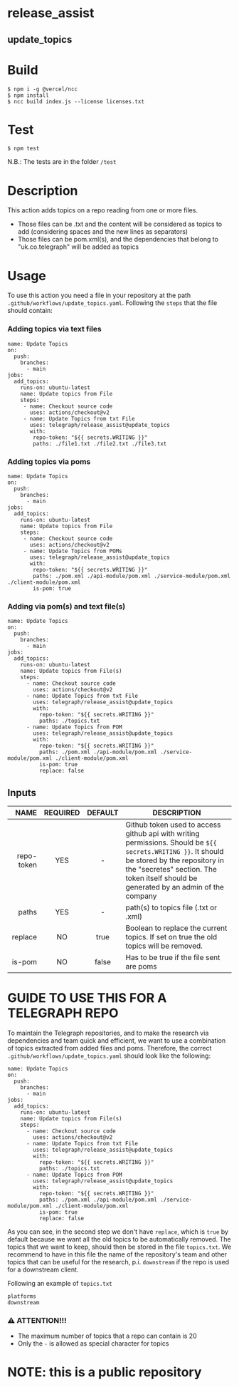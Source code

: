 # release_assist
## update_topics

# Build
```
$ npm i -g @vercel/ncc
$ npm install
$ ncc build index.js --license licenses.txt
```

# Test
```
$ npm test
```
N.B.: The tests are in the folder `/test`

# Description

This action adds topics on a repo reading from one or more files.
- Those files can be .txt and the content will be considered as topics to add (considering spaces and the new lines as separators)
- Those files can be pom.xml(s), and the dependencies that belong to "uk.co.telegraph" will be added as topics

# Usage
To use this action you need a file in your repository at the path `.github/workflows/update_topics.yaml`. Following the `steps` that the file should contain:

### Adding topics via text files 
```
name: Update Topics
on:
  push:
    branches:
      - main
jobs:
  add_topics:
    runs-on: ubuntu-latest
    name: Update topics from File
    steps:
     - name: Checkout source code
       uses: actions/checkout@v2
     - name: Update Topics from txt File
       uses: telegraph/release_assist@update_topics
       with:
        repo-token: "${{ secrets.WRITING }}"
        paths: ./file1.txt ./file2.txt ./file3.txt
```

### Adding topics via poms
```
name: Update Topics
on:
  push:
    branches:
      - main
jobs:
  add_topics:
    runs-on: ubuntu-latest
    name: Update topics from File
    steps:
     - name: Checkout source code
       uses: actions/checkout@v2
     - name: Update Topics from POMs
       uses: telegraph/release_assist@update_topics
       with:
        repo-token: "${{ secrets.WRITING }}"
        paths: ./pom.xml ./api-module/pom.xml ./service-module/pom.xml ./client-module/pom.xml
        is-pom: true
```

### Adding via pom(s) and text file(s)
```
name: Update Topics
on:
  push:
    branches:
      - main
jobs:
  add_topics:
    runs-on: ubuntu-latest
    name: Update topics from File(s)
    steps:
      - name: Checkout source code
        uses: actions/checkout@v2
      - name: Update Topics from txt File
        uses: telegraph/release_assist@update_topics
        with:
          repo-token: "${{ secrets.WRITING }}"
          paths: ./topics.txt
      - name: Update Topics from POM
        uses: telegraph/release_assist@update_topics
        with:
          repo-token: "${{ secrets.WRITING }}"
          paths: ./pom.xml ./api-module/pom.xml ./service-module/pom.xml ./client-module/pom.xml
          is-pom: true
          replace: false
```

## Inputs

| NAME | REQUIRED | DEFAULT | DESCRIPTION
| ---: | :---: | :---: | ---
| repo-token | YES | - | Github token used to access github api with writing permissions. Should be `${{ secrets.WRITING }}`. It should be stored by the repository in the "secretes" section. The token itself should be generated by an admin of the company
| paths | YES | - | path(s) to topics file (.txt or .xml)
| replace | NO | true | Boolean to replace the current topics. If set on true the old topics will be removed.
| is-pom | NO | false | Has to be true if the file sent are poms

# GUIDE TO USE THIS FOR A TELEGRAPH REPO 

To maintain the Telegraph repositories, and to make the research via dependencies and team quick and efficient, we want to use a combination of topics extracted from added files and poms.
Therefore, the correct `.github/workflows/update_topics.yaml` should look like the following:

```
name: Update Topics
on:
  push:
    branches:
      - main
jobs:
  add_topics:
    runs-on: ubuntu-latest
    name: Update topics from File(s)
    steps:
      - name: Checkout source code
        uses: actions/checkout@v2
      - name: Update Topics from txt File
        uses: telegraph/release_assist@update_topics
        with:
          repo-token: "${{ secrets.WRITING }}"
          paths: ./topics.txt
      - name: Update Topics from POM
        uses: telegraph/release_assist@update_topics
        with:
          repo-token: "${{ secrets.WRITING }}"
          paths: ./pom.xml ./api-module/pom.xml ./service-module/pom.xml ./client-module/pom.xml
          is-pom: true
          replace: false
```

As you can see, in the second step we don't have `replace`, which is `true` by default because we want all the old topics to be automatically removed.
The topics that we want to keep, should then be stored in the file `topics.txt`. We recommend to have in this file the name of the repository's team
and other topics that can be useful for the research, p.i. `downstream` if the repo is used for a downstream client.

Following an example of `topics.txt`
```
platforms
downstream
```

### ⚠ ATTENTION!!!

* The maximum number of topics that a repo can contain is 20
* Only the `-` is allowed as special character for topics

# NOTE: this is a public repository
